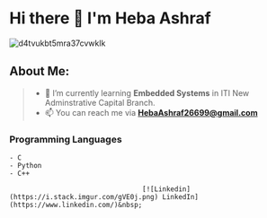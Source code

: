 # Hi there 👋 I'm Heba Ashraf  
  
  ![d4tvukbt5mra37cvwklk](https://user-images.githubusercontent.com/115734048/213179932-4492bea5-2a1c-445b-8e89-b9abd5807408.gif)

 ## About Me:
>- 🌱 I’m currently learning **Embedded Systems** in ITI New Adminstrative Capital Branch.
>- 📫 You can reach me via **HebaAshraf26699@gmail.com**

### Programming Languages 
```
- C 
- Python
- C++
```

                                     [![Linkedin](https://i.stack.imgur.com/gVE0j.png) LinkedIn](https://www.linkedin.com/)&nbsp;

